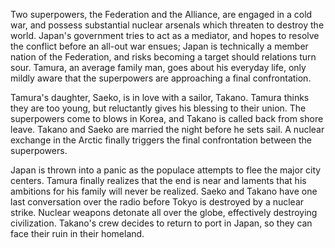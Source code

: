 <!-- The Last War (1961) -->

Two superpowers, the Federation and the Alliance, are engaged in a cold war, and possess substantial nuclear arsenals which threaten to destroy the world. Japan's government tries to act as a mediator, and hopes to resolve the conflict before an all-out war ensues; Japan is technically a member nation of the Federation, and risks becoming a target should relations turn sour. Tamura, an average family man, goes about his everyday life, only mildly aware that the superpowers are approaching a final confrontation.

Tamura's daughter, Saeko, is in love with a sailor, Takano. Tamura thinks they are too young, but reluctantly gives his blessing to their union. The superpowers come to blows in Korea, and Takano is called back from shore leave. Takano and Saeko are married the night before he sets sail. A nuclear exchange in the Arctic finally triggers the final confrontation between the superpowers.

Japan is thrown into a panic as the populace attempts to flee the major city centers. Tamura finally realizes that the end is near and laments that his ambitions for his family will never be realized. Saeko and Takano have one last conversation over the radio before Tokyo is destroyed by a nuclear strike. Nuclear weapons detonate all over the globe, effectively destroying civilization. Takano's crew decides to return to port in Japan, so they can face their ruin in their homeland.